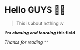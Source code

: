 # Hello GUYS 🙋‍♂️  
> This is about nothing :v

**I'm _chasing and learning_ this field**

*Thanks for reading ^^*
